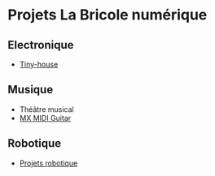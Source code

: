 # Projets La Bricole numérique

## Electronique

 * [Tiny-house](https://github.com/labricolenumerique/tiny-house)


## Musique

 * Théâtre musical
 * [MX MIDI Guitar](https://github.com/labricolenumerique/MX_MIDI_Guitar)

## Robotique

 * [Projets robotique](https://github.com/labricolenumerique/robotique)

